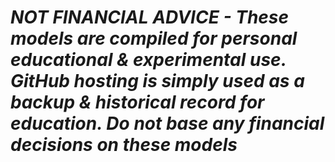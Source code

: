 # *NOT FINANCIAL ADVICE - These models are compiled for personal educational & experimental use. GitHub hosting is simply used as a backup & historical record for education. Do not base any financial decisions on these models*
